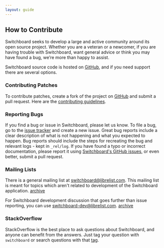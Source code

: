 ```yaml
---
layout: guide
---
```


## How to Contribute

Switchboard seeks to develop a large and active community around its
open source project. Whether you are a veteran or a newcomer, if you
are having trouble with Switchboard, want general advice or think you
may have found a bug, we’re more than happy to assist.

Switchboard source code is hosted on <a
href="https://github.com/thusfresh/switchboard">GitHub</a>, and if
you need support there are several options.

### Contributing Patches

To contribute patches, create a fork of the project on
[GitHub](https://github.com/thusfresh/switchboard) and submit a pull
request. Here are the
[contributing guidelines](https://github.com/thusfresh/switchboard/blob/master/CONTRIBUTING.md).

### Reporting Bugs

If you find a bug or issue in Switchboard, please let us know. To file
a bug, go to the
[issue tracker](https://github.com/thusfresh/switchboard) and create a
new issue. Great bug reports include a clear description of what is
not happening and what you expected to happen. Bug reports should
include the steps for recreating the bug and relevant logs - kept in
`_rel/log`. If you have found a typo or incorrect documentation,
please report it using
[Switchboard's GitHub issues](https://github.com/thusfresh/switchboard),
or even better, submit a pull request.


### Mailing Lists

There is a general mailing list at <switchboard@librelist.com>. This
mailing list is meant for topics which aren't related to development
of the Switchboard application.
[archive](http://librelist.com/browser/switchboard/)

For Switchboard development discussion that goes further than issue
reporting, you can use <switchboard-dev@librelist.com>.
[archive](http://librelist.com/browser/switchboarddev/)


### StackOverflow

StackOverflow is the best place to ask questions about Switchboard,
and anyone can benefit from the answers.  Just tag your question with
`switchboard` or search questions with that
[tag](http://stackoverflow.com/questions/tagged/switchboard).
